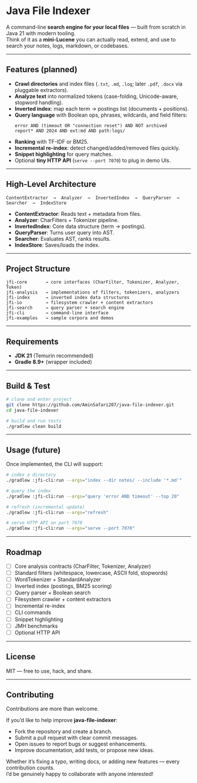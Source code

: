 # Java File Indexer

A command-line **search engine for your local files** — built from scratch in Java 21 with modern tooling.  
Think of it as a **mini-Lucene** you can actually read, extend, and use to search your notes, logs, markdown, or codebases.

[//]: # (![Build]&#40;https://github.com/AminSafari207/java-file-indexer/actions/workflows/ci.yml/badge.svg&#41;)

---

## Features (planned)

- **Crawl directories** and index files (`.txt`, `.md`, `.log`; later `.pdf`, `.docx` via pluggable extractors).
- **Analyze text** into normalized tokens (case-folding, Unicode-aware, stopword handling).
- **Inverted index**: map each term → postings list (documents + positions).
- **Query language** with Boolean ops, phrases, wildcards, and field filters:
  ```text
  error AND (timeout OR "connection reset") AND NOT archived
  report* AND 2024 AND ext:md AND path:logs/
  ```
- **Ranking** with TF-IDF or BM25.
- **Incremental re-index**: detect changed/added/removed files quickly.
- **Snippet highlighting** for query matches.
- Optional **tiny HTTP API** (`serve --port 7070`) to plug in demo UIs.

---

## High-Level Architecture

```
ContentExtractor  →  Analyzer  →  InvertedIndex  →  QueryParser  →  Searcher  →  IndexStore
```

- **ContentExtractor**: Reads text + metadata from files.
- **Analyzer**: CharFilters + Tokenizer pipeline.
- **InvertedIndex**: Core data structure (term → postings).
- **QueryParser**: Turns user query into AST.
- **Searcher**: Evaluates AST, ranks results.
- **IndexStore**: Saves/loads the index.

---

## Project Structure

```
jfi-core       → core interfaces (CharFilter, Tokenizer, Analyzer, Token)
jfi-analysis   → implementations of filters, tokenizers, analyzers
jfi-index      → inverted index data structures
jfi-io         → filesystem crawler + content extractors
jfi-search     → query parser + search engine
jfi-cli        → command-line interface
jfi-examples   → sample corpora and demos
```

---

## Requirements

- **JDK 21** (Temurin recommended)
- **Gradle 8.9+** (wrapper included)

---

## Build & Test

```bash
# clone and enter project
git clone https://github.com/AminSafari207/java-file-indexer.git
cd java-file-indexer

# build and run tests
./gradlew clean build
```

---

## Usage (future)

Once implemented, the CLI will support:

```bash
# index a directory
./gradlew :jfi-cli:run --args="index --dir notes/ --include '*.md'"

# query the index
./gradlew :jfi-cli:run --args="query 'error AND timeout' --top 20"

# refresh (incremental update)
./gradlew :jfi-cli:run --args="refresh"

# serve HTTP API on port 7070
./gradlew :jfi-cli:run --args="serve --port 7070"
```

---

## Roadmap

- [ ] Core analysis contracts (CharFilter, Tokenizer, Analyzer)
- [ ] Standard filters (whitespace, lowercase, ASCII fold, stopwords)
- [ ] WordTokenizer + StandardAnalyzer
- [ ] Inverted index (postings, BM25 scoring)
- [ ] Query parser + Boolean search
- [ ] Filesystem crawler + content extractors
- [ ] Incremental re-index
- [ ] CLI commands
- [ ] Snippet highlighting
- [ ] JMH benchmarks
- [ ] Optional HTTP API

---

## License

MIT — free to use, hack, and share.

---

## Contributing

Contributions are more than welcome.

If you’d like to help improve **java-file-indexer**:

- Fork the repository and create a branch.
- Submit a pull request with clear commit messages.
- Open issues to report bugs or suggest enhancements.
- Improve documentation, add tests, or propose new ideas.

Whether it’s fixing a typo, writing docs, or adding new features — every contribution counts.  
I’d be genuinely happy to collaborate with anyone interested!
